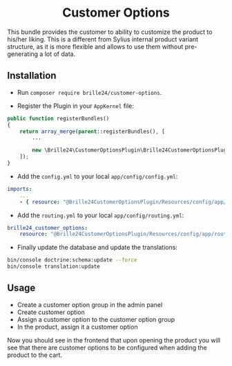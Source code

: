 <h1 align="center">Customer Options</h1>
This bundle provides the customer to ability to customize the product to his/her liking. This is a different from Sylius internal product variant structure, as it is more flexible and allows to use them without pre-generating a lot of data.

## Installation

* Run `composer require brille24/customer-options`.

* Register the Plugin in your `AppKernel` file:

```php
public function registerBundles()
{
    return array_merge(parent::registerBundles(), [
        ...

        new \Brille24\CustomerOptionsPlugin\Brille24CustomerOptionsPlugin(),
    ]);
}
```
* Add the `config.yml` to your local `app/config/config.yml`:
```yaml
imports:
    ...
    - { resource: "@Brille24CustomerOptionsPlugin/Resources/config/app/config.yml" }
```

* Add the `routing.yml` to your local `app/config/routing.yml`:
```yaml
brille24_customer_options:
    resource: "@Brille24CustomerOptionsPlugin/Resources/config/app/routing.yml"
```

* Finally update the database and update the translations:
```bash
bin/console doctrine:schema:update --force
bin/console translation:update
```

## Usage
* Create a customer option group in the admin panel
* Create customer option
* Assign a customer option to the customer option group
* In the product, assign it a customer option

Now you should see in the frontend that upon opening the product you will see that there are customer options to be configured when adding the product to the cart.